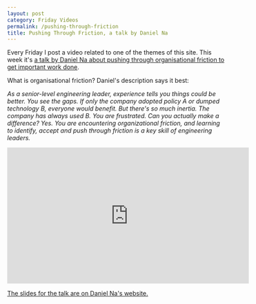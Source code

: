 ```yaml
---
layout: post
category: Friday Videos
permalink: /pushing-through-friction
title: Pushing Through Friction, a talk by Daniel Na
---
```


Every Friday I post a video related to one of the themes of this site. This week it's [a talk by Daniel Na about pushing through organisational friction to get important work done](https://www.youtube.com/watch?v=8bxZuzDKoI0).

What is organisational friction? Daniel's description says it best:

_As a senior-level engineering leader, experience tells you things could be better. You see the gaps. If only the company adopted policy A or dumped technology B, everyone would benefit. But there's so much inertia. The company has always used B. You are frustrated. Can you actually make a difference? Yes. You are encountering organizational friction, and learning to identify, accept and push through friction is a key skill of engineering leaders._

<iframe width="560" height="315" src="https://www.youtube-nocookie.com/embed/8bxZuzDKoI0" title="YouTube video player" frameborder="0" allow="accelerometer; autoplay; clipboard-write; encrypted-media; gyroscope; picture-in-picture" allowfullscreen></iframe>

[The slides for the talk are on Daniel Na's website.](https://blog.danielna.com/talks/pushing-through-friction/)
